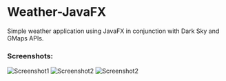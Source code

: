 # Weather-JavaFX
Simple weather application using JavaFX in conjunction with Dark Sky and GMaps APIs.

### Screenshots:
![Screenshot1](https://i.imgur.com/0R2FgRL.png)
![Screenshot2](https://i.imgur.com/Pu0zDoU.png)
![Screenshot2](https://i.imgur.com/K08kCWT.png)
